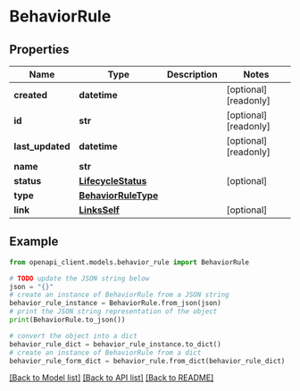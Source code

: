 # BehaviorRule


## Properties

Name | Type | Description | Notes
------------ | ------------- | ------------- | -------------
**created** | **datetime** |  | [optional] [readonly] 
**id** | **str** |  | [optional] [readonly] 
**last_updated** | **datetime** |  | [optional] [readonly] 
**name** | **str** |  | 
**status** | [**LifecycleStatus**](LifecycleStatus.md) |  | [optional] 
**type** | [**BehaviorRuleType**](BehaviorRuleType.md) |  | 
**link** | [**LinksSelf**](LinksSelf.md) |  | [optional] 

## Example

```python
from openapi_client.models.behavior_rule import BehaviorRule

# TODO update the JSON string below
json = "{}"
# create an instance of BehaviorRule from a JSON string
behavior_rule_instance = BehaviorRule.from_json(json)
# print the JSON string representation of the object
print(BehaviorRule.to_json())

# convert the object into a dict
behavior_rule_dict = behavior_rule_instance.to_dict()
# create an instance of BehaviorRule from a dict
behavior_rule_form_dict = behavior_rule.from_dict(behavior_rule_dict)
```
[[Back to Model list]](../README.md#documentation-for-models) [[Back to API list]](../README.md#documentation-for-api-endpoints) [[Back to README]](../README.md)



